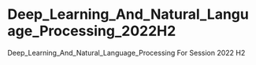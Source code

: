 # Deep_Learning_And_Natural_Language_Processing_2022H2
Deep_Learning_And_Natural_Language_Processing For Session 2022 H2
